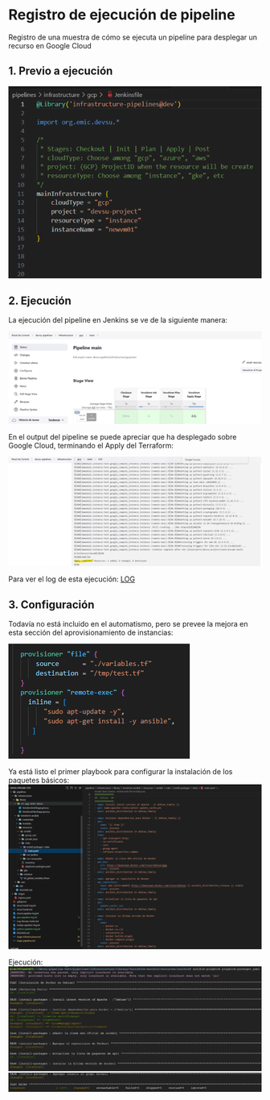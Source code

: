 # Registro de ejecución de pipeline
Registro de una muestra de cómo se ejecuta un pipeline para desplegar un recurso en Google Cloud

## 1. Previo a ejecución
![Alt text](images/cloud-mainpipeline.png)
## 2. Ejecución

La ejecución del pipeline en Jenkins se ve de la siguiente manera:

![Alt text](images/cloud-exec.png)


En el output del pipeline se puede apreciar que ha desplegado sobre Google Cloud, terminando el Apply del Terraform:

![Alt text](images/cloud-output.png)

Para ver el log de esta ejecución:
[LOG](cloud-pipeline-log.txt)

## 3. Configuración

Todavía no está incluido en el automatismo, pero se prevee la mejora en esta sección del aprovisionamiento de instancias:

![alt text](images/terraform-ansible.png)

Ya está listo el primer playbook para configurar la instalación de los paquetes básicos:
![alt text](images/ansible-playbook.png)

Ejecución:
![alt text](images/ansible-execution.png)
![alt text](images/ansible-exec2.png)

